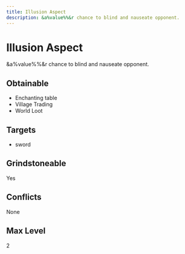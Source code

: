 ```yaml
---
title: Illusion Aspect
description: &a%value%%&r chance to blind and nauseate opponent.
---
```

# Illusion Aspect
&a%value%%&r chance to blind and nauseate opponent.
## Obtainable
- Enchanting table
- Village Trading
- World Loot
## Targets
- sword
## Grindstoneable
Yes
## Conflicts
None
## Max Level
2
